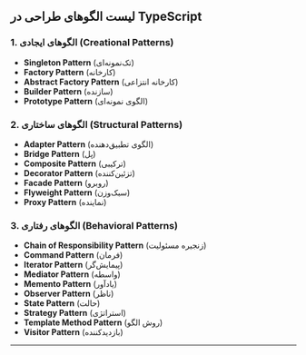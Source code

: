 
## **لیست الگوهای طراحی در TypeScript**

### **1. الگوهای ایجادی (Creational Patterns)**
- **Singleton Pattern** (تک‌نمونه‌ای)
- **Factory Pattern** (کارخانه)
- **Abstract Factory Pattern** (کارخانه انتزاعی)
- **Builder Pattern** (سازنده)
- **Prototype Pattern** (الگوی نمونه‌ای)

### **2. الگوهای ساختاری (Structural Patterns)**
- **Adapter Pattern** (الگوی تطبیق‌دهنده)
- **Bridge Pattern** (پل)
- **Composite Pattern** (ترکیبی)
- **Decorator Pattern** (تزئین‌کننده)
- **Facade Pattern** (روبرو)
- **Flyweight Pattern** (سبک‌وزن)
- **Proxy Pattern** (نماینده)

### **3. الگوهای رفتاری (Behavioral Patterns)**
- **Chain of Responsibility Pattern** (زنجیره مسئولیت)
- **Command Pattern** (فرمان)
- **Iterator Pattern** (پیمایش‌گر)
- **Mediator Pattern** (واسطه)
- **Memento Pattern** (یادآور)
- **Observer Pattern** (ناظر)
- **State Pattern** (حالت)
- **Strategy Pattern** (استراتژی)
- **Template Method Pattern** (روش الگو)
- **Visitor Pattern** (بازدیدکننده)

---
